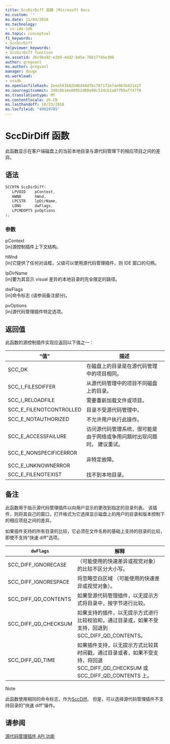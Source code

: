 ```yaml
---
title: SccDirDiff 函数 |Microsoft Docs
ms.custom: ''
ms.date: 11/04/2016
ms.technology:
- vs-ide-sdk
ms.topic: conceptual
f1_keywords:
- SccDirDiff
helpviewer_keywords:
- SccDirDiff function
ms.assetid: 26c9ba92-e3b9-4dd2-bd5e-76b17745e308
author: gregvanl
ms.author: gregvanl
manager: douge
ms.workload:
- vssdk
ms.openlocfilehash: 2eea561b82b06d44dfbc787172e7ae063b421e2f
ms.sourcegitcommit: 240c8b34e80952d00e90c52dcb1a077b9aff47f6
ms.translationtype: MT
ms.contentlocale: zh-CN
ms.lasthandoff: 10/23/2018
ms.locfileid: "49929785"
---
```

# <a name="sccdirdiff-function"></a>SccDirDiff 函数
此函数显示在客户端磁盘上的当前本地目录与源代码管理下的相应项目之间的差异。  
  
## <a name="syntax"></a>语法  
  
```cpp  
SCCRTN SccDirDiff(  
   LPVOID    pContext,  
   HWND      hWnd,  
   LPCSTR    lpDirName,  
   LONG      dwFlags,  
   LPCMDOPTS pvOptions  
);  
```  
  
### <a name="parameters"></a>参数  
 pContext  
 [in]源控制插件上下文结构。  
  
 hWnd  
 [in]它提供了任何对话框，父级可以使用源代码管理插件，则 IDE 窗口的句柄。  
  
 lpDirName  
 [in]要为其显示 visual 差异的本地目录的完全限定的路径。  
  
 dwFlags  
 [in]命令标志 (请参阅备注部分)。  
  
 pvOptions  
 [in]源代码管理插件特定选项。  
  
## <a name="return-value"></a>返回值  
 此函数的源控制插件实现应返回以下值之一：  
  
|“值”|描述|  
|-----------|-----------------|  
|SCC_OK|在磁盘上的目录是在源代码管理中的项目相同。|  
|SCC_I_FILESDIFFER|从源代码管理中的项目不同磁盘上的目录。|  
|SCC_I_RELOADFILE|需要重新加载文件或项目。|  
|SCC_E_FILENOTCONTROLLED|目录不受源代码管理中。|  
|SCC_E_NOTAUTHORIZED|不允许用户执行此操作。|  
|SCC_E_ACCESSFAILURE|访问源代码管理系统，很可能是由于网络或争用问题时出现问题时。 建议重试。|  
|SCC_E_NONSPECIFICERROR<br /><br /> SCC_E_UNKNOWNERROR|非特定故障。|  
|SCC_E_FILENOTEXIST|找不到本地目录。|  
  
## <a name="remarks"></a>备注  
 此函数用于指示源代码管理插件以向用户显示的更改到指定的目录列表。 该插件，则将其自己的窗口，打开格式为它选择显示磁盘上的用户的目录和版本控制下的相应项目之间的差异。  
  
 如果插件支持的所有目录的比较，它必须在文件名称的基础上支持的目录的比较，即使不支持"快速 diff"选项。  
  
|`dwFlags`|解释|  
|---------------|--------------------|  
|SCC_DIFF_IGNORECASE|（可能使用的快速差异或视觉对象） 的比较不区分大小写。|  
|SCC_DIFF_IGNORESPACE|将忽略空白区域 （可能使用的快速差异或视觉对象）。|  
|SCC_DIFF_QD_CONTENTS|如果受源代码管理插件，以无提示方式将目录中，按字节进行比较。|  
|SCC_DIFF_QD_CHECKSUM|如果支持的插件，以无提示方式进行比较校验和，通过目录或，如果不受支持，回退到 SCC_DIFF_QD_CONTENTS。|  
|SCC_DIFF_QD_TIME|如果插件支持，以无提示方式比较其时间戳，通过目录或者，如果不受支持，将回退 SCC_DIFF_QD_CHECKSUM 或 SCC_DIFF_QD_CONTENTS 上。|  
  
> [!NOTE]
>  此函数使用相同的命令标志，作为[SccDiff](../extensibility/sccdiff-function.md)。 但是，可以选择源代码管理插件不支持目录的"快速 diff"操作。  
  
## <a name="see-also"></a>请参阅  
 [源代码管理插件 API 功能](../extensibility/source-control-plug-in-api-functions.md)